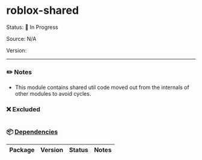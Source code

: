 # roblox-shared

Status: :hammer: In Progress

Source: N/A

Version: 

---

### :pencil2: Notes
* This module contains shared util code moved out from the internals of other modules to avoid cycles.

### :x: Excluded
```
```

### :package: [Dependencies]()
| Package | Version | Status | Notes |
| ------- | ------- | ------ | ----- |
